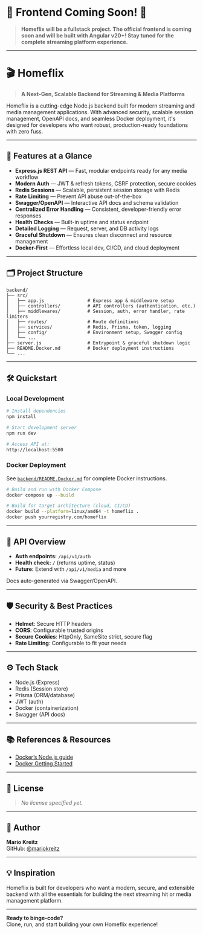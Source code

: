 # 🚧 Frontend Coming Soon! 🚧

> **Homeflix will be a fullstack project. The official frontend is coming soon and will be built with Angular v20+! Stay
tuned for the complete streaming platform experience.**

---

# 🎬 Homeflix

> **A Next-Gen, Scalable Backend for Streaming & Media Platforms**

Homeflix is a cutting-edge Node.js backend built for modern streaming and media management applications. With advanced
security, scalable session management, OpenAPI docs, and seamless Docker deployment, it's designed for developers who
want robust, production-ready foundations with zero fuss.

---

## 🚀 Features at a Glance

- **Express.js REST API** — Fast, modular endpoints ready for any media workflow
- **Modern Auth** — JWT & refresh tokens, CSRF protection, secure cookies
- **Redis Sessions** — Scalable, persistent session storage with Redis
- **Rate Limiting** — Prevent API abuse out-of-the-box
- **Swagger/OpenAPI** — Interactive API docs and schema validation
- **Centralized Error Handling** — Consistent, developer-friendly error responses
- **Health Checks** — Built-in uptime and status endpoint
- **Detailed Logging** — Request, server, and DB activity logs
- **Graceful Shutdown** — Ensures clean disconnect and resource management
- **Docker-First** — Effortless local dev, CI/CD, and cloud deployment

---

## 🗂️ Project Structure

```
backend/
├── src/
│   ├── app.js                # Express app & middleware setup
│   ├── controllers/          # API controllers (authentication, etc.)
│   ├── middlewares/          # Session, auth, error handler, rate limiters
│   ├── routes/               # Route definitions
│   ├── services/             # Redis, Prisma, token, logging
│   ├── config/               # Environment setup, Swagger config
│   └── ...
├── server.js                 # Entrypoint & graceful shutdown logic
├── README.Docker.md          # Docker deployment instructions
└── ...
```

---

## 🛠️ Quickstart

### Local Development

```bash
# Install dependencies
npm install

# Start development server
npm run dev

# Access API at:
http://localhost:5500
```

### Docker Deployment

See [`backend/README.Docker.md`](backend/README.Docker.md) for complete Docker instructions.

```bash
# Build and run with Docker Compose
docker compose up --build

# Build for target architecture (cloud, CI/CD)
docker build --platform=linux/amd64 -t homeflix .
docker push yourregistry.com/homeflix
```

---

## 📡 API Overview

- **Auth endpoints:** `/api/v1/auth`
- **Health check:** `/` (returns uptime, status)
- **Future:** Extend with `/api/v1/media` and more

Docs auto-generated via Swagger/OpenAPI.

---

## 🛡️ Security & Best Practices

- **Helmet**: Secure HTTP headers
- **CORS**: Configurable trusted origins
- **Secure Cookies**: HttpOnly, SameSite strict, secure flag
- **Rate Limiting**: Configurable to fit your needs

---

## ⚙️ Tech Stack

- Node.js (Express)
- Redis (Session store)
- Prisma (ORM/database)
- JWT (auth)
- Docker (containerization)
- Swagger (API docs)

---

## 📚 References & Resources

- [Docker’s Node.js guide](https://docs.docker.com/language/nodejs/)
- [Docker Getting Started](https://docs.docker.com/go/get-started-sharing/)

---

## 📝 License

> _No license specified yet._

---

## 👤 Author

**Mario Kreitz**  
GitHub: [@mariokreitz](https://github.com/mariokreitz)

---

## 💡 Inspiration

Homeflix is built for developers who want a modern, secure, and extensible backend with all the essentials for building
the next streaming hit or media management platform.

---

**Ready to binge-code?**  
Clone, run, and start building your own Homeflix experience!